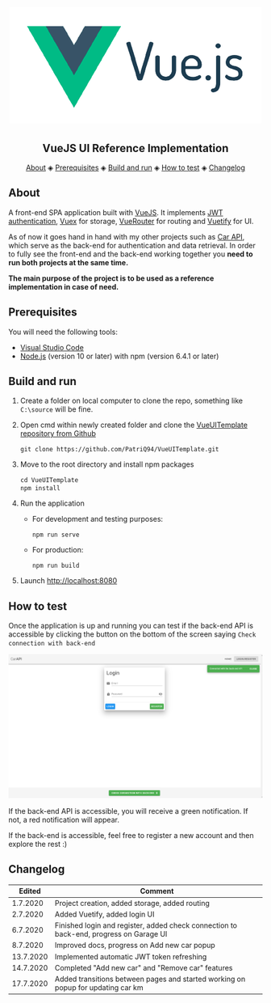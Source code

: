 <h1 align="center">
  <img src="docsImages/vuejs.png"></a>
</h1>

<h2 align="center">VueJS UI Reference Implementation</h2>

<p align="center">
  <a href="#about">About</a> ◈
  <a href="#prerequisites">Prerequisites</a> ◈
  <a href="#build-and-run">Build and run</a> ◈
  <a href="#how-to-test">How to test</a> ◈
  <a href="#changelog">Changelog</a>
</p>

## About

A front-end SPA application built with [VueJS](https://vuejs.org/). It implements [JWT authentication](https://jwt.io/), [Vuex](https://vuex.vuejs.org/guide/) for storage, [VueRouter](https://router.vuejs.org/) for routing and [Vuetify](https://vuetifyjs.com/en/) for UI.

As of now it goes hand in hand with my other projects such as
[Car API](https://github.com/PatriQ94/CarAPITemplate), which serve as the back-end for authentication and data retrieval. In order to fully see the front-end and the back-end working together you **need to run both projects at the same time.**

**The main purpose of the project is to be used as a reference implementation in case of need.**

## Prerequisites

You will need the following tools:

- [Visual Studio Code](https://code.visualstudio.com/)
- [Node.js](https://nodejs.org/en/) (version 10 or later) with npm (version 6.4.1 or later)

## Build and run

1. Create a folder on local computer to clone the repo, something like `C:\source` will be fine.

2. Open cmd within newly created folder and clone the [VueUITemplate repository from Github](https://github.com/PatriQ94/VueUITemplate.git)

   ```console
   git clone https://github.com/PatriQ94/VueUITemplate.git
   ```

3. Move to the root directory and install npm packages

   ```console
   cd VueUITemplate
   npm install
   ```

4. Run the application

   - For development and testing purposes:

     ```
     npm run serve
     ```

   - For production:

     ```
     npm run build
     ```

5. Launch [http://localhost:8080](http://localhost:8080)

## How to test

Once the application is up and running you can test if the back-end API is accessible by clicking the button on the bottom of the screen saying `Check connection with back-end`

![Connection](docsImages/checkConnection.png)

If the back-end API is accessible, you will receive a green notification. If not, a red notification will appear.

If the back-end is accessible, feel free to register a new account and then explore the rest :)

## Changelog

| Edited    | Comment                                                                                |
| --------- | -------------------------------------------------------------------------------------- |
| 1.7.2020  | Project creation, added storage, added routing                                         |
| 2.7.2020  | Added Vuetify, added login UI                                                          |
| 6.7.2020  | Finished login and register, added check connection to back-end, progress on Garage UI |
| 8.7.2020  | Improved docs, progress on Add new car popup                                           |
| 13.7.2020 | Implemented automatic JWT token refreshing                                             |
| 14.7.2020 | Completed "Add new car" and "Remove car" features                                      |
| 17.7.2020 | Added transitions between pages and started working on popup for updating car km       |
